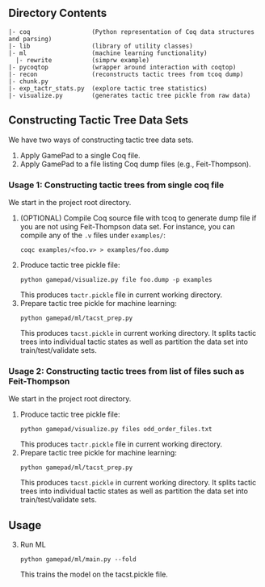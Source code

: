 ## Directory Contents

```
|- coq                 (Python representation of Coq data structures and parsing)
|- lib                 (library of utility classes)
|- ml                  (machine learning functionality)
  |- rewrite           (simprw example)
|- pycoqtop            (wrapper around interaction with coqtop)
|- recon               (reconstructs tactic trees from tcoq dump)
|- chunk.py
|- exp_tactr_stats.py  (explore tactic tree statistics)
|- visualize.py        (generates tactic tree pickle from raw data)
```


## Constructing Tactic Tree Data Sets


We have two ways of constructing tactic tree data sets.
1. Apply GamePad to a single Coq file.
2. Apply GamePad to a file listing Coq dump files (e.g., Feit-Thompson).


### Usage 1: Constructing tactic trees from single coq file

We start in the project root directory.
1. (OPTIONAL) Compile Coq source file with tcoq to generate dump file if you are not using Feit-Thompson data set. For instance, you can compile any of the `.v` files under `examples/`:
   ```
   coqc examples/<foo.v> > examples/foo.dump
   ```
2. Produce tactic tree pickle file:
   ```
   python gamepad/visualize.py file foo.dump -p examples
   ```
   This produces `tactr.pickle` file in current working directory.
3. Prepare tactic tree pickle for machine learning:
   ```
   python gamepad/ml/tacst_prep.py
   ```
   This produces `tacst.pickle` in current working directory. It splits tactic trees into individual tactic states as well as partition the data set into train/test/validate sets.


### Usage 2: Constructing tactic trees from list of files such as Feit-Thompson

We start in the project root directory.
1. Produce tactic tree pickle file:
   ```
   python gamepad/visualize.py files odd_order_files.txt
   ```
   This produces `tactr.pickle` file in current working directory.
2. Prepare tactic tree pickle for machine learning:
   ```
   python gamepad/ml/tacst_prep.py
   ```
   This produces `tacst.pickle` in current working directory. It splits tactic trees into individual tactic states as well as partition the data set into train/test/validate sets.


## Usage


3. Run ML
   ```
   python gamepad/ml/main.py --fold
   ```
   This trains the model on the tacst.pickle file.
